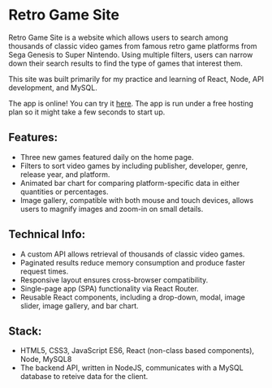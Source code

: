 # Retro Game Site

Retro Game Site is a website which allows users to search among thousands of classic
video games from famous retro game platforms from Sega Genesis to Super Nintendo.
Using multiple filters, users can narrow down their search results to find the
type of games that interest them.

This site was built primarily for my practice and learning of React, Node, API development, and MySQL.

The app is online! You can try it [here](https://retro-games-3yy4.onrender.com/). The app is run under
a free hosting plan so it might take a few seconds to start up.

## Features:
- Three new games featured daily on the home page.
- Filters to sort video games by including publisher, developer, genre, release year, and platform.
- Animated bar chart for comparing platform-specific data in either quantities or percentages.
- Image gallery, compatible with both mouse and touch devices, allows users to magnify images and zoom-in on small details.

## Technical Info:
- A custom API allows retrieval of thousands of classic video games.
- Paginated results reduce memory consumption and produce faster request times.
- Responsive layout ensures cross-browser compatibility.
- Single-page app (SPA) functionality via React Router.
- Reusable React components, including a drop-down, modal, image slider, image gallery, and bar chart.

## Stack:
- HTML5, CSS3, JavaScript ES6, React (non-class based components), Node, MySQL8
- The backend API, written in NodeJS, communicates with a MySQL database to reteive data for the client.